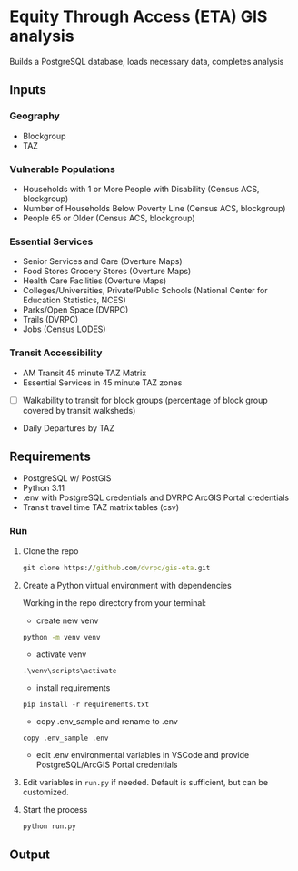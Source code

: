 # Equity Through Access (ETA) GIS analysis

Builds a PostgreSQL database, loads necessary data, completes analysis

## Inputs
### Geography
- Blockgroup
- TAZ
### Vulnerable Populations
- Households with 1 or More People with Disability (Census ACS, blockgroup)
- Number of Households Below Poverty Line (Census ACS, blockgroup)
- People 65 or Older (Census ACS, blockgroup)
### Essential Services
- Senior Services and Care (Overture Maps)
- Food Stores Grocery Stores (Overture Maps)
- Health Care Facilities (Overture Maps)
- Colleges/Universities, Private/Public Schools (National Center for Education Statistics, NCES)
- Parks/Open Space (DVRPC)
- Trails (DVRPC)
- Jobs (Census LODES)
### Transit Accessibility
- AM Transit 45 minute TAZ Matrix
- Essential Services in 45 minute TAZ zones
- [ ] Walkability to transit for block groups (percentage of block group covered by transit walksheds)
- Daily Departures by TAZ


## Requirements
- PostgreSQL w/ PostGIS
- Python 3.11
- .env with PostgreSQL credentials and DVRPC ArcGIS Portal credentials
- Transit travel time TAZ matrix tables (csv)

### Run
1. Clone the repo
    ``` cmd
    git clone https://github.com/dvrpc/gis-eta.git
    ```
2. Create a Python virtual environment with dependencies

    Working in the repo directory from your terminal:

    - create new venv
    ```cmd
    python -m venv venv
    ```
    - activate venv
    ```
    .\venv\scripts\activate
    ```
    - install requirements
    ```
    pip install -r requirements.txt
    ```
    - copy .env_sample and rename to .env
    ```
    copy .env_sample .env
    ```
    - edit .env environmental variables in VSCode and provide PostgreSQL/ArcGIS Portal credentials
3. Edit variables in `run.py` if needed.  Default is sufficient, but can be customized.
4. Start the process
    ```
    python run.py
    ```

## Output